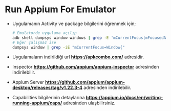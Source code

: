 # Run Appium For Emulator

- Uygulamanın Activity ve package bilgilerini öğrenmek için;
  ```bash
  # Emulatorde uygulama açılıp
  adb shell dumpsys window windows | grep -E 'mCurrentFocus|mFocusedApp'
  # Eğer çalışmaz ise
  dumpsys window | grep -iE "mCurrentFocus=Window{"
  ```

- Uygulamaların indirildiği url  **https://apkcombo.com/** adresidir.
- Inspector **https://github.com/appium/appium-inspector**  adresinden indirilebilir.
- Appium Server **https://github.com/appium/appium-desktop/releases/tag/v1.22.3-4** adresinden indirilebilir.
- Capabilities bilgilerinin detaylarına **https://appium.io/docs/en/writing-running-appium/caps/** adresinden ulaşbilirsiniz.
